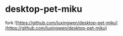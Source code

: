 # desktop-pet-miku

fork ![https://github.com/luxingwen/desktop-pet-miku](https://github.com/luxingwen/desktop-pet-miku)
